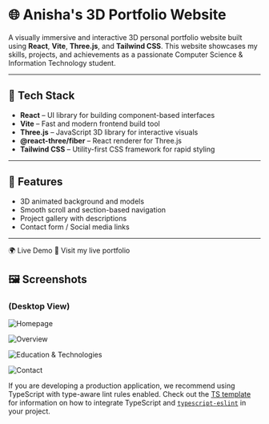 # 🌐 Anisha's 3D Portfolio Website

A visually immersive and interactive 3D personal portfolio website built using **React**, **Vite**, **Three.js**, and **Tailwind CSS**. This website showcases my skills, projects, and achievements as a passionate Computer Science & Information Technology student.

---

## 🚀 Tech Stack

- **React** – UI library for building component-based interfaces
- **Vite** – Fast and modern frontend build tool
- **Three.js** – JavaScript 3D library for interactive visuals
- **@react-three/fiber** – React renderer for Three.js
- **Tailwind CSS** – Utility-first CSS framework for rapid styling

---

## 📸 Features

- 3D animated background and models
- Smooth scroll and section-based navigation
- Project gallery with descriptions
- Contact form / Social media links

---

🌍 Live Demo
🔗 Visit my live portfolio


## 🖼️ Screenshots

### (Desktop View)
![Homepage](<img width="1884" height="819" alt="image" src="https://github.com/user-attachments/assets/c13fce18-5a5d-4fec-9437-443900b6ef53" />)

![Overview](<img width="1172" height="790" alt="image" src="https://github.com/user-attachments/assets/76f9aca5-6a65-4016-ae9c-c9f234d92bec" />)

![Education & Technologies](<img width="1039" height="801" alt="image" src="https://github.com/user-attachments/assets/5f243ad5-6501-48aa-810e-9a18d50d66c5" />)

![Contact](<img width="1192" height="813" alt="image" src="https://github.com/user-attachments/assets/75271fef-dc5f-4f95-a96b-a44c2869fee1" />)













If you are developing a production application, we recommend using TypeScript with type-aware lint rules enabled. Check out the [TS template](https://github.com/vitejs/vite/tree/main/packages/create-vite/template-react-ts) for information on how to integrate TypeScript and [`typescript-eslint`](https://typescript-eslint.io) in your project.
